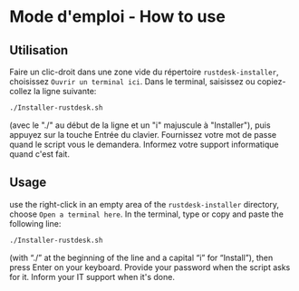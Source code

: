 # Mode d'emploi - How to use

## Utilisation

Faire un clic-droit dans une zone vide du répertoire `rustdesk-installer`,
choisissez `Ouvrir un terminal ici`. Dans le terminal, saisissez ou
copiez-collez la ligne suivante:

```bash
./Installer-rustdesk.sh
```

(avec le "./" au début de la ligne et un "i" majuscule à "Installer"), puis
appuyez sur la touche Entrée du clavier. Fournissez votre mot de passe quand
le script vous le demandera.
Informez votre support informatique quand c'est fait.

## Usage

use the right-click in an empty area of the `rustdesk-installer` directory,
choose `Open a terminal here`. In the terminal, type or
copy and paste the following line:

```bash
./Installer-rustdesk.sh
```

(with “./” at the beginning of the line and a capital “i” for “Install”), then
press Enter on your keyboard. Provide your password when the script asks for it.
Inform your IT support when it's done.

